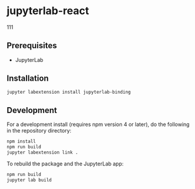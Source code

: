 # jupyterlab-react

111


## Prerequisites

* JupyterLab

## Installation

```bash
jupyter labextension install jupyterlab-binding
```

## Development

For a development install (requires npm version 4 or later), do the following in the repository directory:

```bash
npm install
npm run build
jupyter labextension link .
```

To rebuild the package and the JupyterLab app:

```bash
npm run build
jupyter lab build
```

